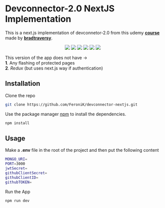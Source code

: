 # Devconnector-2.0 NextJS Implementation

This is a next.js implementation of devconnetor-2.0 from this udemy [**course**](https://www.udemy.com/course/mern-stack-front-to-back/) made by [**bradtraversy**](https://github.com/bradtraversy).

 <p align="center">
  <img src="https://img.shields.io/badge/-Next.js-000000?style=flat-square&logo=next.js" />
  <img src="https://img.shields.io/badge/-JavaScript-F7DF1E?style=flat-square&logo=javascript&logoColor=black" />
  <img src="https://img.shields.io/badge/-Express-000000?style=flat-square&logo=express&logoColor=white" />
  <img src="https://img.shields.io/badge/-MongoDB-47A248?style=flat-square&logo=mongodb&logoColor=white" />
  <img src="https://img.shields.io/badge/-JWT-000000?style=flat-square&logo=json-web-tokens&logoColor=white" />
  <img src="https://img.shields.io/badge/-Hetzner-D50C2D?style=flat-square&logo=hetzner&logoColor=white" />
 </p>


This version of the app does not have ->
\
**1**. Any flashing of protected pages
\
**2**. *Redux* (but uses next.js way if authentication)

  

## Installation

Clone the repo 
```bash
git clone https://github.com/FeroniK/devconnector-nextjs.git
```

Use the package manager [npm](https://npmjs.com) to install the dependencies.

```bash
npm install
```

## Usage

Make a **.env** file in the root of the project and then put the following content

```bash
MONGO_URI=
PORT=3000
jwtSecret=
githubClientSecret=
githubClientID=
githubTOKEN=


```

Run the App 
```bash 
npm run dev
```
